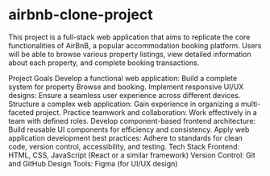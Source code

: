 # airbnb-clone-project
This project is a full-stack web application that aims to replicate the core functionalities of AirBnB, a popular accommodation booking platform. Users will be able to browse various property listings, view detailed information about each property, and complete booking transactions.

Project Goals
Develop a functional web application: Build a complete system for property Browse and booking.
Implement responsive UI/UX designs: Ensure a seamless user experience across different devices.
Structure a complex web application: Gain experience in organizing a multi-faceted project.
Practice teamwork and collaboration: Work effectively in a team with defined roles.
Develop component-based frontend architecture: Build reusable UI components for efficiency and consistency.
Apply web application development best practices: Adhere to standards for clean code, version control, accessibility, and testing.
Tech Stack
Frontend: HTML, CSS, JavaScript (React or a similar framework)
Version Control: Git and GitHub
Design Tools: Figma (for UI/UX design)
